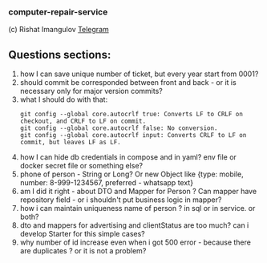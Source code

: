 ### computer-repair-service

(c) Rishat Imangulov [Telegram](https://t.me/Gr40in "Gr40in")

## Questions sections:

1. how I can save unique number of ticket, but every year start from 0001?
2. should commit be corresponded between front and back - or it is necessary only for major version commits?
3. what I should do with that:
   ```
   git config --global core.autocrlf true: Converts LF to CRLF on checkout, and CRLF to LF on commit.
   git config --global core.autocrlf false: No conversion.
   git config --global core.autocrlf input: Converts CRLF to LF on commit, but leaves LF as LF.
   ```
4. how I can hide db credentials in compose and in yaml? env file or docker secret file or something else? 
5. phone of person - String or Long? Or new Object like {type: mobile, number: 8-999-1234567, preferred - whatsapp text}
6. am I did it right - about DTO and Mapper for Person ? Can mapper have repository field - or i shouldn't put business logic in mapper?
7. how i can maintain uniqueness name of person ? in sql or in service. or both? 
8. dto and mappers for advertising and clientStatus are too much? can i develop Starter for this simple cases?
9. why number of id increase even when i got 500 error - because there are duplicates ? or it is not a problem? 

